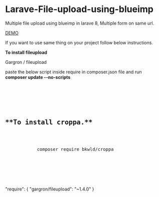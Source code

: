 # Larave-File-upload-using-blueimp
Multiple file upload using blueimp in larave 8, Multiple form on same url.

<a href="https://blueimp.github.io/jQuery-File-Upload/">DEMO</a>


If you want to use same thing on your project follow below instructions.





**To install fileupload**

Gargron / fileupload

paste the below script inside require in composer.json file and run  **composer update --no-scripts**

<pre>
    <div class="container">
        <div class="block two first">
            <h2>**To install croppa.**</h2>
            <div class="wrap">
            composer require bkwld/croppa
            </div>
        </div>
    </div>
</pre>

 "require": {
    "gargron/fileupload": "~1.4.0"
  }




